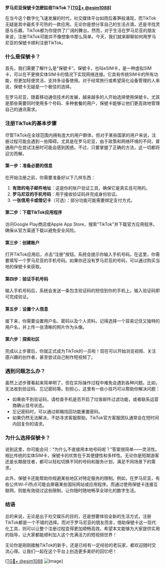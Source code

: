 **罗马尼亚保號卡怎麽註冊TikTok？[[TG💪+ @esim1088](https://t.me/s/esim1088)]**

在当今这个数字化飞速发展的时代，社交媒体平台如雨后春笋般涌现，而TikTok无疑是其中最炙手可热的一款应用。无论你是想分享自己的生活点滴，还是寻找灵感与乐趣，TikTok都为你提供了广阔的舞台。然而，对于生活在罗马尼亚的朋友来说，注册TikTok可能并不像想象中那么简单。今天，我们就来聊聊如何用罗马尼亚的保號卡顺利注册TikTok。

### 什么是保號卡？

首先，我们需要了解什么是“保號卡”。保號卡，也叫eSIM卡，是一种虚拟SIM卡，可以在不更换实体SIM卡的情况下实现网络连接。它具有传统SIM卡的所有功能，但更加轻便灵活，支持多设备使用。对于经常旅行或希望简化设备管理的人来说，保號卡无疑是一个极佳的选择。

在罗马尼亚，随着移动通信技术的发展，越来越多的人开始选择使用保號卡。尤其是那些需要同时使用多个号码、多种套餐的用户，保號卡能够让他们更高效地管理自己的通讯需求。

### 注册TikTok的基本步骤

尽管TikTok在全球范围内拥有庞大的用户群体，但对于某些国家的用户来说，注册过程可能会遇到一些障碍。尤其是在罗马尼亚，由于政策和网络环境的不同，普通用户在尝试注册时可能会感到困惑。不过，只要掌握了正确的方法，这一切都将迎刃而解。

#### 第一步：准备必要的信息

在开始注册之前，你需要准备好以下几样东西：

1. **有效的电子邮件地址**：这是你的账户验证工具，确保它是真实且可用的。
2. **罗马尼亚的手机号码**：用于接收验证码并完成身份验证。
3. **一张信用卡或借记卡**（可选）：部分功能可能需要绑定支付方式。

#### 第二步：下载TikTok应用程序

访问Google Play商店或Apple App Store，搜索“TikTok”并下载官方应用程序。确保从官方渠道下载以避免安全风险。

#### 第三步：创建账户

打开TikTok应用后，点击“注册”按钮。系统会提示你输入手机号码。在这里，你需要填写一个罗马尼亚的手机号码。如果你还没有罗马尼亚的号码，可以通过购买当地的保號卡来获取。

#### 第四步：验证手机号码

输入手机号码后，系统会发送一条包含验证码的短信到你的手机上。输入验证码即可完成验证。

#### 第五步：设置个人信息

接下来，你需要设置用户名、密码以及个人资料。记得选择一个容易记住又独特的用户名，并上传一张清晰的照片作为头像。

#### 第六步：探索社区

完成以上步骤后，你就正式成为TikTok的一员啦！现在可以开始浏览视频、关注感兴趣的创作者，甚至尝试自己制作短视频了。

### 遇到问题怎么办？

虽然上述步骤看起来简单明了，但在实际操作过程中难免会遇到各种问题。比如，无法收到验证码、忘记密码等。别担心，这里有一些小技巧可以帮助你解决问题：

- 如果收不到验证码，请检查手机是否开启了垃圾邮件过滤功能，或者联系运营商确认信号状态。
- 忘记密码时，可以通过邮箱找回功能重置密码。
- 如果仍然无法解决，不妨寻求客服帮助。TikTok官方客服团队通常会在短时间内回复你的请求。

### 为什么选择保號卡？

说到这里，你可能会问：“为什么不直接用本地号码呢？”答案很简单——灵活性。相比传统的实体SIM卡，保號卡的优势在于其便捷性和多样性。无论你是短期游客还是长期居住者，都可以轻松切换不同的号码和服务计划，满足不同场景下的需求。

此外，保號卡还能帮助你规避某些地区对特定服务的限制。例如，在罗马尼亚，有些公共Wi-Fi热点可能会屏蔽某些国际网站或应用程序。而通过使用保號卡连接互联网，则能有效绕过这些限制，让你随时随地畅享全球化的数字生活。

### 结语

总的来说，无论是出于社交娱乐的目的，还是想要体验全新的生活方式，注册TikTok都是一个不错的选择。而对于罗马尼亚的朋友而言，借助保號卡这一现代化工具，则可以让整个注册过程变得更加顺畅高效。希望本文能够为大家提供实用的指导，让大家都能顺利加入这个充满活力的短视频世界！

无论你是刚刚接触TikTok的新手，还是已经有一定经验的老玩家，都欢迎随时交流心得。让我们一起在这个平台上创造更多美好的回忆吧！

[[TG💪+ @esim1088](https://t.me/s/esim1088) ![Image](https://i.postimg.cc/4NQfJmqS/Snipaste-2025-05-13-00-14-12.png)]